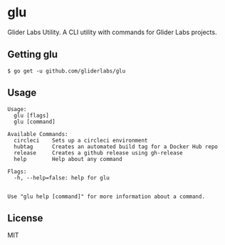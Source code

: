 # glu

Glider Labs Utility. A CLI utility with commands for Glider Labs projects.

## Getting glu

    $ go get -u github.com/gliderlabs/glu

## Usage
```
Usage:
  glu [flags]
  glu [command]

Available Commands:
  circleci    Sets up a circleci environment
  hubtag      Creates an automated build tag for a Docker Hub repo
  release     Creates a github release using gh-release
  help        Help about any command

Flags:
  -h, --help=false: help for glu


Use "glu help [command]" for more information about a command.
```

## License

MIT
